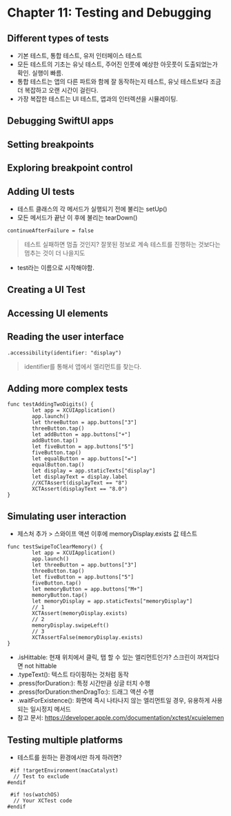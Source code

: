 # Chapter 11: Testing and Debugging

## Different types of tests

- 기본 테스트, 통합 테스트, 유저 인터페이스 테스트
- 모든 테스트의 기초는 유닛 테스트, 주어진 인풋에 예상한 아웃풋이 도출되었는가 확인. 실행이 빠름.
- 통합 테스트는 앱의 다른 파트와 함께 잘 동작하는지 테스트, 유닛 테스트보다 조금 더 복잡하고 오랜 시간이 걸린다. 
- 가장 복잡한 테스트는 UI 테스트, 앱과의 인터렉션을 시뮬레이팅. 

## Debugging SwiftUI apps
## Setting breakpoints
## Exploring breakpoint control
## Adding UI tests

- 테스트 클래스의 각 메서드가 실행되기 전에 불리는 setUp()
- 모든 메서드가 끝난 이 후에 불리는 tearDown()

~~~
continueAfterFailure = false
~~~
> 테스트 실패하면 멈출 것인지? 잘못된 정보로 계속 테스트를 진행하는 것보다는 멈추는 것이 더 나을지도

- test라는 이름으로 시작해야함.

## Creating a UI Test
## Accessing UI elements
## Reading the user interface
~~~
.accessibility(identifier: "display")
~~~
> identifier를 통해서 앱에서 엘리먼트를 찾는다. 

## Adding more complex tests
~~~
func testAddingTwoDigits() {
        let app = XCUIApplication()
        app.launch()
        let threeButton = app.buttons["3"]
        threeButton.tap()
        let addButton = app.buttons["+"]
        addButton.tap()
        let fiveButton = app.buttons["5"]
        fiveButton.tap()
        let equalButton = app.buttons["="]
        equalButton.tap()
        let display = app.staticTexts["display"]
        let displayText = display.label
        //XCTAssert(displayText == "8")
        XCTAssert(displayText == "8.0")
}
~~~

## Simulating user interaction
- 제스처 추가 > 스와이프 액션 이후에 memoryDisplay.exists 값 테스트
~~~
func testSwipeToClearMemory() {
        let app = XCUIApplication()
        app.launch()
        let threeButton = app.buttons["3"]
        threeButton.tap()
        let fiveButton = app.buttons["5"]
        fiveButton.tap()
        let memoryButton = app.buttons["M+"]
        memoryButton.tap()
        let memoryDisplay = app.staticTexts["memoryDisplay"]
        // 1
        XCTAssert(memoryDisplay.exists)
        // 2
        memoryDisplay.swipeLeft()
        // 3
        XCTAssertFalse(memoryDisplay.exists)
}
~~~

* .isHittable: 현재 위치에서 클릭, 탭 할 수 있는 엘리먼트인가? 스크린이 꺼져있다면 not hittable
* .typeText(): 텍스트 타이핑하는 것처럼 동작
* .press(forDuration:): 특정 시간만큼 싱글 터치 수행
* .press(forDuration:thenDragTo:): 드래그 액션 수행
* .waitForExistence(): 화면에 즉시 나타나지 않는 엘리먼트일 경우, 유용하게 사용되는 일시정지 메서드
* 참고 문서: https://developer.apple.com/documentation/xctest/xcuielemen

## Testing multiple platforms
* 테스트를 원하는 환경에서만 하게 하려면?
~~~
 #if !targetEnvironment(macCatalyst)
  // Test to exclude
#endif

 #if !os(watchOS)
  // Your XCTest code
#endif

~~~
